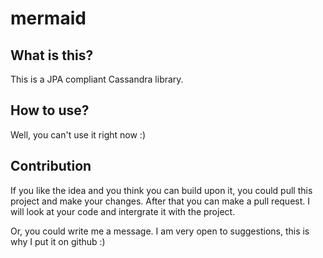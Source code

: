 # mermaid

## What is this?
This is a JPA compliant Cassandra library.

## How to use?
Well, you can't use it right now :)

## Contribution
If you like the idea and you think you can build upon it, you could pull this project and make your changes. After that you can make a pull request. I will look at your code and intergrate it with the project. 

Or, you could write me a message. I am very open to suggestions, this is why I put it on github :)
